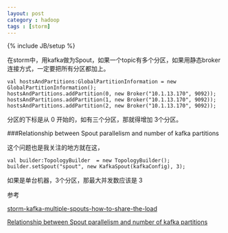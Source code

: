```yaml
---
layout: post
category : hadoop
tags : [storm]
---
```

{% include JB/setup %}


在storm中，用kafka做为Spout，如果一个topic有多个分区，如果用静态broker连接方式，一定要把所有分区都加上。

    val hostsAndPartitions:GlobalPartitionInformation = new GlobalPartitionInformation();
    hostsAndPartitions.addPartition(0, new Broker("10.1.13.170", 9092));
    hostsAndPartitions.addPartition(1, new Broker("10.1.13.170", 9092));
    hostsAndPartitions.addPartition(2, new Broker("10.1.13.170", 9092));

分区的下标是从 0 开始的，如有三个分区，那就得增加 3个分区。


###Relationship between Spout parallelism and number of kafka partitions

这个问题也是我关注的地方就在这，

    val builder:TopologyBuilder  = new TopologyBuilder();
    builder.setSpout("spout", new KafkaSpout(kafkaConfig), 3);
    

如果是单台机器，3个分区，那最大并发数应该是 3

参考

[storm-kafka-multiple-spouts-how-to-share-the-load](http://stackoverflow.com/questions/18267834/storm-kafka-multiple-spouts-how-to-share-the-load 'http://stackoverflow.com/questions/18267834/storm-kafka-multiple-spouts-how-to-share-the-load') 

[Relationship between Spout parallelism and number of kafka partitions](https://groups.google.com/forum/#!topic/storm-user/mBA1e6Y1MYY 'https://groups.google.com/forum/#!topic/storm-user/mBA1e6Y1MYY')

